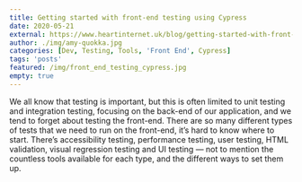```yaml
---
title: Getting started with front-end testing using Cypress
date: 2020-05-21
external: https://www.heartinternet.uk/blog/getting-started-with-front-end-testing-using-cypress/
author: ./img/amy-quokka.jpg
categories: [Dev, Testing, Tools, 'Front End', Cypress]
tags: 'posts'
featured: /img/front_end_testing_cypress.jpg
empty: true
---
```

We all know that testing is important, but this is often limited to unit testing and integration testing, focusing on the back-end of our application, and we tend to forget about testing the front-end. There are so many different types of tests that we need to run on the front-end, it’s hard to know where to start. There’s accessibility testing, performance testing, user testing, HTML validation, visual regression testing and UI testing — not to mention the countless tools available for each type, and the different ways to set them up.